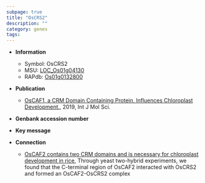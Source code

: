 ```yaml
---
subpage: true
title: "OsCRS2"
description: ""
category: genes
tags: 
---
```


* **Information**  
    + Symbol: OsCRS2  
    + MSU: [LOC_Os01g04130](http://rice.plantbiology.msu.edu/cgi-bin/ORF_infopage.cgi?orf=LOC_Os01g04130)  
    + RAPdb: [Os01g0132800](http://rapdb.dna.affrc.go.jp/viewer/gbrowse_details/irgsp1?name=Os01g0132800)  

* **Publication**  
    + [OsCAF1, a CRM Domain Containing Protein, Influences Chloroplast Development.](http://www.ncbi.nlm.nih.gov/pubmed?term=OsCAF1,+a+CRM+Domain+Containing+Protein,+Influences+Chloroplast+Development.%5BTitle%5D), 2019, Int J Mol Sci.

* **Genbank accession number**  

* **Key message**  

* **Connection**  
    + [OsCAF2 contains two CRM domains and is necessary for chloroplast development in rice](http://www.ncbi.nlm.nih.gov/pubmed?term=OsCAF2+contains+two+CRM+domains+and+is+necessary+for+chloroplast+development+in+rice%5BTitle%5D),  Through yeast two-hybrid experiments, we found that the C-terminal region of OsCAF2 interacted with OsCRS2 and formed an OsCAF2-OsCRS2 complex



